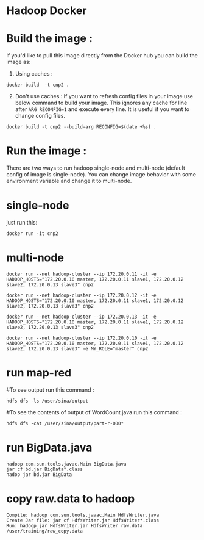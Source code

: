 # Hadoop Docker 

# Build the image :

If you'd like to pull this image directly from the Docker hub you can build the image as:

1. Using caches :

```
docker build  -t cnp2 .
```

2. Don't use caches :
If you want to refresh config files in your image use below command to build your image. This ignores any cache for line
 after `ARG RECONFIG=1` and execute  every line. It is useful if you want to change config files.

```
docker build -t cnp2 --build-arg RECONFIG=$(date +%s) . 
```

# Run the image :
There are two ways to run hadoop single-node and multi-node (default config of image is single-node). You can change image 
 behavior with some environment variable and change it to multi-node.
 
# single-node
just run this: 
```
docker run -it cnp2 
```

# multi-node
```
docker run --net hadoop-cluster --ip 172.20.0.11 -it -e HADOOP_HOSTS="172.20.0.10 master, 172.20.0.11 slave1, 172.20.0.12 slave2, 172.20.0.13 slave3" cnp2

docker run --net hadoop-cluster --ip 172.20.0.12 -it -e HADOOP_HOSTS="172.20.0.10 master, 172.20.0.11 slave1, 172.20.0.12 slave2, 172.20.0.13 slave3" cnp2

docker run --net hadoop-cluster --ip 172.20.0.13 -it -e HADOOP_HOSTS="172.20.0.10 master, 172.20.0.11 slave1, 172.20.0.12 slave2, 172.20.0.13 slave3" cnp2

docker run --net hadoop-cluster --ip 172.20.0.10 -it -e HADOOP_HOSTS="172.20.0.10 master, 172.20.0.11 slave1, 172.20.0.12 slave2, 172.20.0.13 slave3" -e MY_ROLE="master" cnp2
```


# run map-red

#To see output run this command :
```
hdfs dfs -ls /user/sina/output
```

#To see the contents of output of WordCount.java run this command :
```
hdfs dfs -cat /user/sina/output/part-r-000*
```


# run BigData.java 

```
hadoop com.sun.tools.javac.Main BigData.java
jar cf bd.jar BigData*.class
hadop jar bd.jar BigData
```

# copy raw.data to hadoop 

```
Compile: hadoop com.sun.tools.javac.Main HdfsWriter.java
Create Jar file: jar cf HdfsWriter.jar HdfsWriter*.class
Run: hadoop jar HdfsWriter.jar HdfsWriter raw.data /user/training/raw_copy.data
```


